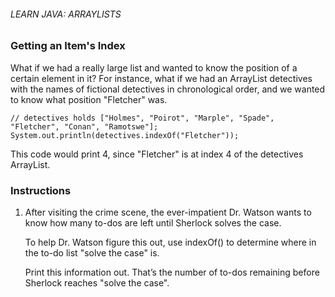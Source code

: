###### LEARN JAVA: ARRAYLISTS

### Getting an Item's Index

What if we had a really large list and wanted to know the position of a certain element in it? For instance, what if we had an ArrayList detectives with the names of fictional detectives in chronological order, and we wanted to know what position "Fletcher" was.
```
// detectives holds ["Holmes", "Poirot", "Marple", "Spade", "Fletcher", "Conan", "Ramotswe"];
System.out.println(detectives.indexOf("Fletcher"));
```
This code would print 4, since "Fletcher" is at index 4 of the detectives ArrayList.

### Instructions

1. After visiting the crime scene, the ever-impatient Dr. Watson wants to know how many to-dos are left until Sherlock solves the case.

    To help Dr. Watson figure this out, use indexOf() to determine where in the to-do list "solve the case" is.

    Print this information out. That’s the number of to-dos remaining before Sherlock reaches "solve the case".